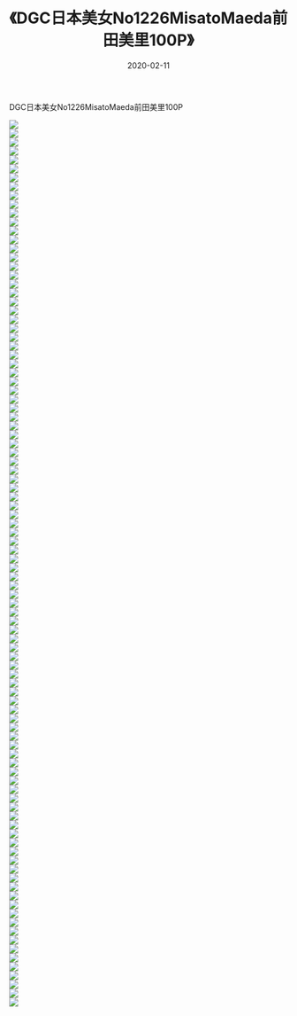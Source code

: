﻿---
layout: post
title:  《DGC日本美女No1226MisatoMaeda前田美里100P》
date:   2020-02-11
img: http://pic.660000.xyz/1:/性感/2020/DGC日本美女No1226MisatoMaeda前田美里100P/000.jpg
categories: [美女, 清纯, 唯美]
---

DGC日本美女No1226MisatoMaeda前田美里100P

  ![](http://pic.660000.xyz/1:/性感/2020/DGC日本美女No1226MisatoMaeda前田美里100P/001.jpg) <br> ![](http://pic.660000.xyz/1:/性感/2020/DGC日本美女No1226MisatoMaeda前田美里100P/002.jpg) <br> ![](http://pic.660000.xyz/1:/性感/2020/DGC日本美女No1226MisatoMaeda前田美里100P/003.jpg) <br> ![](http://pic.660000.xyz/1:/性感/2020/DGC日本美女No1226MisatoMaeda前田美里100P/004.jpg) <br> ![](http://pic.660000.xyz/1:/性感/2020/DGC日本美女No1226MisatoMaeda前田美里100P/005.jpg) <br> ![](http://pic.660000.xyz/1:/性感/2020/DGC日本美女No1226MisatoMaeda前田美里100P/006.jpg) <br> ![](http://pic.660000.xyz/1:/性感/2020/DGC日本美女No1226MisatoMaeda前田美里100P/007.jpg) <br> ![](http://pic.660000.xyz/1:/性感/2020/DGC日本美女No1226MisatoMaeda前田美里100P/008.jpg) <br> ![](http://pic.660000.xyz/1:/性感/2020/DGC日本美女No1226MisatoMaeda前田美里100P/009.jpg) <br> ![](http://pic.660000.xyz/1:/性感/2020/DGC日本美女No1226MisatoMaeda前田美里100P/010.jpg) <br> ![](http://pic.660000.xyz/1:/性感/2020/DGC日本美女No1226MisatoMaeda前田美里100P/011.jpg) <br> ![](http://pic.660000.xyz/1:/性感/2020/DGC日本美女No1226MisatoMaeda前田美里100P/012.jpg) <br> ![](http://pic.660000.xyz/1:/性感/2020/DGC日本美女No1226MisatoMaeda前田美里100P/013.jpg) <br> ![](http://pic.660000.xyz/1:/性感/2020/DGC日本美女No1226MisatoMaeda前田美里100P/014.jpg) <br> ![](http://pic.660000.xyz/1:/性感/2020/DGC日本美女No1226MisatoMaeda前田美里100P/015.jpg) <br> ![](http://pic.660000.xyz/1:/性感/2020/DGC日本美女No1226MisatoMaeda前田美里100P/016.jpg) <br> ![](http://pic.660000.xyz/1:/性感/2020/DGC日本美女No1226MisatoMaeda前田美里100P/017.jpg) <br> ![](http://pic.660000.xyz/1:/性感/2020/DGC日本美女No1226MisatoMaeda前田美里100P/018.jpg) <br> ![](http://pic.660000.xyz/1:/性感/2020/DGC日本美女No1226MisatoMaeda前田美里100P/019.jpg) <br> ![](http://pic.660000.xyz/1:/性感/2020/DGC日本美女No1226MisatoMaeda前田美里100P/020.jpg) <br> ![](http://pic.660000.xyz/1:/性感/2020/DGC日本美女No1226MisatoMaeda前田美里100P/021.jpg) <br> ![](http://pic.660000.xyz/1:/性感/2020/DGC日本美女No1226MisatoMaeda前田美里100P/022.jpg) <br> ![](http://pic.660000.xyz/1:/性感/2020/DGC日本美女No1226MisatoMaeda前田美里100P/023.jpg) <br> ![](http://pic.660000.xyz/1:/性感/2020/DGC日本美女No1226MisatoMaeda前田美里100P/024.jpg) <br> ![](http://pic.660000.xyz/1:/性感/2020/DGC日本美女No1226MisatoMaeda前田美里100P/025.jpg) <br> ![](http://pic.660000.xyz/1:/性感/2020/DGC日本美女No1226MisatoMaeda前田美里100P/026.jpg) <br> ![](http://pic.660000.xyz/1:/性感/2020/DGC日本美女No1226MisatoMaeda前田美里100P/027.jpg) <br> ![](http://pic.660000.xyz/1:/性感/2020/DGC日本美女No1226MisatoMaeda前田美里100P/028.jpg) <br> ![](http://pic.660000.xyz/1:/性感/2020/DGC日本美女No1226MisatoMaeda前田美里100P/029.jpg) <br> ![](http://pic.660000.xyz/1:/性感/2020/DGC日本美女No1226MisatoMaeda前田美里100P/030.jpg) <br> ![](http://pic.660000.xyz/1:/性感/2020/DGC日本美女No1226MisatoMaeda前田美里100P/031.jpg) <br> ![](http://pic.660000.xyz/1:/性感/2020/DGC日本美女No1226MisatoMaeda前田美里100P/032.jpg) <br> ![](http://pic.660000.xyz/1:/性感/2020/DGC日本美女No1226MisatoMaeda前田美里100P/033.jpg) <br> ![](http://pic.660000.xyz/1:/性感/2020/DGC日本美女No1226MisatoMaeda前田美里100P/034.jpg) <br> ![](http://pic.660000.xyz/1:/性感/2020/DGC日本美女No1226MisatoMaeda前田美里100P/035.jpg) <br> ![](http://pic.660000.xyz/1:/性感/2020/DGC日本美女No1226MisatoMaeda前田美里100P/036.jpg) <br> ![](http://pic.660000.xyz/1:/性感/2020/DGC日本美女No1226MisatoMaeda前田美里100P/037.jpg) <br> ![](http://pic.660000.xyz/1:/性感/2020/DGC日本美女No1226MisatoMaeda前田美里100P/038.jpg) <br> ![](http://pic.660000.xyz/1:/性感/2020/DGC日本美女No1226MisatoMaeda前田美里100P/039.jpg) <br> ![](http://pic.660000.xyz/1:/性感/2020/DGC日本美女No1226MisatoMaeda前田美里100P/040.jpg) <br> ![](http://pic.660000.xyz/1:/性感/2020/DGC日本美女No1226MisatoMaeda前田美里100P/041.jpg) <br> ![](http://pic.660000.xyz/1:/性感/2020/DGC日本美女No1226MisatoMaeda前田美里100P/042.jpg) <br> ![](http://pic.660000.xyz/1:/性感/2020/DGC日本美女No1226MisatoMaeda前田美里100P/043.jpg) <br> ![](http://pic.660000.xyz/1:/性感/2020/DGC日本美女No1226MisatoMaeda前田美里100P/044.jpg) <br> ![](http://pic.660000.xyz/1:/性感/2020/DGC日本美女No1226MisatoMaeda前田美里100P/045.jpg) <br> ![](http://pic.660000.xyz/1:/性感/2020/DGC日本美女No1226MisatoMaeda前田美里100P/046.jpg) <br> ![](http://pic.660000.xyz/1:/性感/2020/DGC日本美女No1226MisatoMaeda前田美里100P/047.jpg) <br> ![](http://pic.660000.xyz/1:/性感/2020/DGC日本美女No1226MisatoMaeda前田美里100P/048.jpg) <br> ![](http://pic.660000.xyz/1:/性感/2020/DGC日本美女No1226MisatoMaeda前田美里100P/049.jpg) <br> ![](http://pic.660000.xyz/1:/性感/2020/DGC日本美女No1226MisatoMaeda前田美里100P/050.jpg) <br> ![](http://pic.660000.xyz/1:/性感/2020/DGC日本美女No1226MisatoMaeda前田美里100P/051.jpg) <br> ![](http://pic.660000.xyz/1:/性感/2020/DGC日本美女No1226MisatoMaeda前田美里100P/052.jpg) <br> ![](http://pic.660000.xyz/1:/性感/2020/DGC日本美女No1226MisatoMaeda前田美里100P/053.jpg) <br> ![](http://pic.660000.xyz/1:/性感/2020/DGC日本美女No1226MisatoMaeda前田美里100P/054.jpg) <br> ![](http://pic.660000.xyz/1:/性感/2020/DGC日本美女No1226MisatoMaeda前田美里100P/055.jpg) <br> ![](http://pic.660000.xyz/1:/性感/2020/DGC日本美女No1226MisatoMaeda前田美里100P/056.jpg) <br> ![](http://pic.660000.xyz/1:/性感/2020/DGC日本美女No1226MisatoMaeda前田美里100P/057.jpg) <br> ![](http://pic.660000.xyz/1:/性感/2020/DGC日本美女No1226MisatoMaeda前田美里100P/058.jpg) <br> ![](http://pic.660000.xyz/1:/性感/2020/DGC日本美女No1226MisatoMaeda前田美里100P/059.jpg) <br> ![](http://pic.660000.xyz/1:/性感/2020/DGC日本美女No1226MisatoMaeda前田美里100P/060.jpg) <br> ![](http://pic.660000.xyz/1:/性感/2020/DGC日本美女No1226MisatoMaeda前田美里100P/061.jpg) <br> ![](http://pic.660000.xyz/1:/性感/2020/DGC日本美女No1226MisatoMaeda前田美里100P/062.jpg) <br> ![](http://pic.660000.xyz/1:/性感/2020/DGC日本美女No1226MisatoMaeda前田美里100P/063.jpg) <br> ![](http://pic.660000.xyz/1:/性感/2020/DGC日本美女No1226MisatoMaeda前田美里100P/064.jpg) <br> ![](http://pic.660000.xyz/1:/性感/2020/DGC日本美女No1226MisatoMaeda前田美里100P/065.jpg) <br> ![](http://pic.660000.xyz/1:/性感/2020/DGC日本美女No1226MisatoMaeda前田美里100P/066.jpg) <br> ![](http://pic.660000.xyz/1:/性感/2020/DGC日本美女No1226MisatoMaeda前田美里100P/067.jpg) <br> ![](http://pic.660000.xyz/1:/性感/2020/DGC日本美女No1226MisatoMaeda前田美里100P/068.jpg) <br> ![](http://pic.660000.xyz/1:/性感/2020/DGC日本美女No1226MisatoMaeda前田美里100P/069.jpg) <br> ![](http://pic.660000.xyz/1:/性感/2020/DGC日本美女No1226MisatoMaeda前田美里100P/070.jpg) <br> ![](http://pic.660000.xyz/1:/性感/2020/DGC日本美女No1226MisatoMaeda前田美里100P/071.jpg) <br> ![](http://pic.660000.xyz/1:/性感/2020/DGC日本美女No1226MisatoMaeda前田美里100P/072.jpg) <br> ![](http://pic.660000.xyz/1:/性感/2020/DGC日本美女No1226MisatoMaeda前田美里100P/073.jpg) <br> ![](http://pic.660000.xyz/1:/性感/2020/DGC日本美女No1226MisatoMaeda前田美里100P/074.jpg) <br> ![](http://pic.660000.xyz/1:/性感/2020/DGC日本美女No1226MisatoMaeda前田美里100P/075.jpg) <br> ![](http://pic.660000.xyz/1:/性感/2020/DGC日本美女No1226MisatoMaeda前田美里100P/076.jpg) <br> ![](http://pic.660000.xyz/1:/性感/2020/DGC日本美女No1226MisatoMaeda前田美里100P/077.jpg) <br> ![](http://pic.660000.xyz/1:/性感/2020/DGC日本美女No1226MisatoMaeda前田美里100P/078.jpg) <br> ![](http://pic.660000.xyz/1:/性感/2020/DGC日本美女No1226MisatoMaeda前田美里100P/079.jpg) <br> ![](http://pic.660000.xyz/1:/性感/2020/DGC日本美女No1226MisatoMaeda前田美里100P/080.jpg) <br> ![](http://pic.660000.xyz/1:/性感/2020/DGC日本美女No1226MisatoMaeda前田美里100P/081.jpg) <br> ![](http://pic.660000.xyz/1:/性感/2020/DGC日本美女No1226MisatoMaeda前田美里100P/082.jpg) <br> ![](http://pic.660000.xyz/1:/性感/2020/DGC日本美女No1226MisatoMaeda前田美里100P/083.jpg) <br> ![](http://pic.660000.xyz/1:/性感/2020/DGC日本美女No1226MisatoMaeda前田美里100P/084.jpg) <br> ![](http://pic.660000.xyz/1:/性感/2020/DGC日本美女No1226MisatoMaeda前田美里100P/085.jpg) <br> ![](http://pic.660000.xyz/1:/性感/2020/DGC日本美女No1226MisatoMaeda前田美里100P/086.jpg) <br> ![](http://pic.660000.xyz/1:/性感/2020/DGC日本美女No1226MisatoMaeda前田美里100P/087.jpg) <br> ![](http://pic.660000.xyz/1:/性感/2020/DGC日本美女No1226MisatoMaeda前田美里100P/088.jpg) <br> ![](http://pic.660000.xyz/1:/性感/2020/DGC日本美女No1226MisatoMaeda前田美里100P/089.jpg) <br> ![](http://pic.660000.xyz/1:/性感/2020/DGC日本美女No1226MisatoMaeda前田美里100P/090.jpg) <br> ![](http://pic.660000.xyz/1:/性感/2020/DGC日本美女No1226MisatoMaeda前田美里100P/091.jpg) <br> ![](http://pic.660000.xyz/1:/性感/2020/DGC日本美女No1226MisatoMaeda前田美里100P/092.jpg) <br> ![](http://pic.660000.xyz/1:/性感/2020/DGC日本美女No1226MisatoMaeda前田美里100P/093.jpg) <br> ![](http://pic.660000.xyz/1:/性感/2020/DGC日本美女No1226MisatoMaeda前田美里100P/094.jpg) <br> ![](http://pic.660000.xyz/1:/性感/2020/DGC日本美女No1226MisatoMaeda前田美里100P/095.jpg) <br> ![](http://pic.660000.xyz/1:/性感/2020/DGC日本美女No1226MisatoMaeda前田美里100P/096.jpg) <br> ![](http://pic.660000.xyz/1:/性感/2020/DGC日本美女No1226MisatoMaeda前田美里100P/097.jpg) <br> ![](http://pic.660000.xyz/1:/性感/2020/DGC日本美女No1226MisatoMaeda前田美里100P/098.jpg) <br> ![](http://pic.660000.xyz/1:/性感/2020/DGC日本美女No1226MisatoMaeda前田美里100P/099.jpg) <br> ![](http://pic.660000.xyz/1:/性感/2020/DGC日本美女No1226MisatoMaeda前田美里100P/100.jpg) <br>